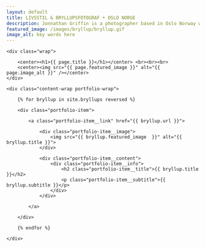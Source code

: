 ```yaml
---
layout: default
title: LIVSSTIL & BRYLLUPSFOTOGRAF • OSLO NORGE
description: Jonnathan Griffin is a photographer based in Oslo Norway who focuses on landscape and nature photography.
featured_image: /images/bryllup/bryllup.gif
image_alt: key words here
---
```


<section class="intro">

	<div class="wrap">

		<center><h1>{{ page.title }}</h1></center> <br><br><br>
		<center><img src="{{ page.featured_image }}" alt="{{ page.image_alt }}" /></center>
	</div>


</section>

<section class="portfolio">

	<div class="content-wrap portfolio-wrap">

		{% for bryllup in site.bryllups reversed %}

		<div class="portfolio-item">

			<a class="portfolio-item__link" href="{{ bryllup.url }}">

				<div class="portfolio-item__image">
					<img src="{{ bryllup.featured_image  }}" alt="{{ bryllup.title }}">
				</div>

				<div class="portfolio-item__content">
					<div class="portfolio-item__info">
						<h2 class="portfolio-item__title">{{ bryllup.title }}</h2>
						<p class="portfolio-item__subtitle">{{ bryllup.subtitle }}</p>
					</div>
				</div>

			</a>

		</div>

		{% endfor %}

	</div>

</section>
